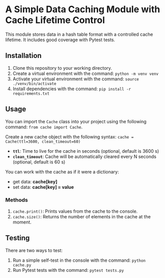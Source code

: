 # A Simple Data Caching Module with Cache Lifetime Control

This module stores data in a hash table format with a controlled cache lifetime. It includes good coverage with Pytest tests.

## Installation

1. Clone this repository to your working directory.
2. Create a virtual environment with the command: `python -m venv venv`
3. Activate your virtual environment with the command: `source ./venv/bin/activate`
4. Install dependencies with the command: `pip install -r requirements.txt`

## Usage

You can import the `Cache` class into your project using the following command: `from cache import Cache`.

Create a new cache object with the following syntax: `cache = Cache(ttl=3600, clean_timeout=60)`

- **`ttl`**: Time to live for the cache in seconds (optional, default is 3600 s)
- **`clean_timeout`**: Cache will be automatically cleared every N seconds (optional, default is 60 s)

You can work with the cache as if it were a dictionary:
- get data: **cache[key]**
- set data: **cache[key] = value**

### Methods

1. `cache.print()`: Prints values from the cache to the console.
2. `cache.size()`: Returns the number of elements in the cache at the moment.

## Testing

There are two ways to test:

1. Run a simple self-test in the console with the command: `python cache.py`
2. Run Pytest tests with the command: `pytest tests.py`
